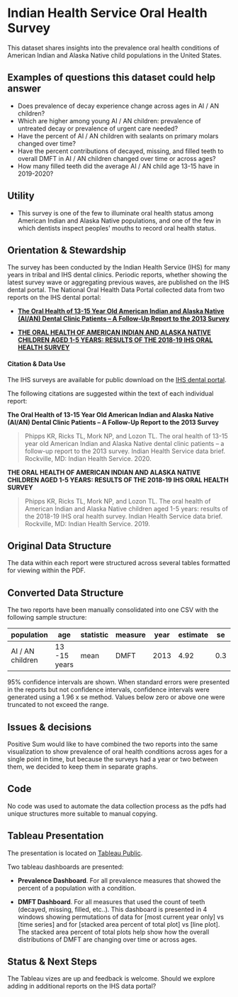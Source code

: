 # Indian Health Service Oral Health Survey

This dataset shares insights into the prevalence oral health conditions of American Indian and Alaska Native child populations in the United States.

## Examples of questions this dataset could help answer

* Does prevalence of decay experience change across ages in AI / AN children?
* Which are higher among young AI / AN children: prevalence of untreated decay or prevalence of urgent care needed?
* Have the percent of AI / AN children with sealants on primary molars changed over time?
* Have the percent contributions of decayed, missing, and filled teeth to overall DMFT in AI / AN children changed over time or across ages?
* How many filled teeth did the average AI / AN child age 13-15 have in 2019-2020?

## Utility

* This survey is one of the few to illuminate oral health status among American Indian and Alaska Native populations, and one of the few in which dentists inspect peoples' mouths to record oral health status. 

## Orientation & Stewardship  

The survey has been conducted by the Indian Health Service (IHS) for many years in tribal and IHS dental clinics. Periodic reports, whether showing the latest survey wave or aggregating previous waves, are published on the IHS dental portal. The National Oral Health Data Portal collected data from two reports on the IHS dental portal:

* [**The Oral Health of 13-15 Year Old American Indian and Alaska Native (AI/AN) Dental Clinic Patients – A Follow-Up Report to the 2013 Survey**](https://www.ihs.gov/doh/documents/surveillance/2018-19%20Data%20Brief%20of%201-5%20Year-Old%20AI-AN%20Preschool%20Children.pdf)

* [**THE ORAL HEALTH OF AMERICAN INDIAN AND ALASKA NATIVE CHILDREN AGED 1-5 YEARS: RESULTS OF THE 2018-19 IHS ORAL HEALTH SURVEY**](https://www.ihs.gov/doh/documents/surveillance/IHS_Data_Brief_Oral_Health_13-15_Year_Old_Follow-Up_to_2013_Survey.pdf) 

#### Citation & Data Use

The IHS surveys are available for public download on the [IHS dental portal](https://www.ihs.gov/doh/). 

The following citations are suggested within the text of each individual report:

**The Oral Health of 13-15 Year Old American Indian and Alaska Native (AI/AN) Dental Clinic Patients – A Follow-Up Report to the 2013 Survey**
> Phipps KR, Ricks TL, Mork NP, and Lozon TL. The oral health of 13-15 year old American Indian and Alaska Native dental
clinic patients – a follow-up report to the 2013 survey. Indian Health Service data brief. Rockville, MD: Indian Health Service. 2020. 

**THE ORAL HEALTH OF AMERICAN INDIAN AND ALASKA NATIVE CHILDREN AGED 1-5 YEARS: RESULTS OF THE 2018-19 IHS ORAL HEALTH SURVEY**
> Phipps KR, Ricks TL, Mork NP, and Lozon TL. The oral health of American Indian and Alaska Native children aged
1-5 years: results of the 2018-19 IHS oral health survey. Indian Health Service data brief. Rockville, MD: Indian
Health Service. 2019.


## Original Data Structure

The data within each report were structured across several tables formatted for viewing within the PDF. 

## Converted Data Structure

The two reports have been manually consolidated into one CSV with the following sample structure:

| population | age | statistic | measure | year | estimate | se | lower_CI | upper_CI |
| ---------- | --- | --------- | ------- | ---- | -------- | -- | -------- | -------- |
| AI / AN children | 13 -15 years | mean | DMFT | 2013 | 4.92 | 0.3 | 4.33 | 5.50 |

95% confidence intervals are shown. When standard errors were presented in the reports but not confidence intervals, confidence intervals were generated using a 1.96 x se method. Values below zero or above one were truncated to not exceed the range.

## Issues & decisions

Positive Sum would like to have combined the two reports into the same visualization to show prevalence of oral health conditions across ages for a single point in time, but because the surveys had a year or two between them, we decided to keep them in separate graphs.

## Code

No code was used to automate the data collection process as the pdfs had unique structures more suitable to manual copying.

## Tableau Presentation

The presentation is located on [Tableau Public](https://public.tableau.com/profile/association.of.state.territorial.dental.directors#!/vizhome/IndianHealthServiceOralHealthSurvey/Orientation).

Two tableau dashboards are presented:

* **Prevalence Dashboard**. For all prevalence measures that showed the percent of a population with a condition.

* **DMFT Dashboard**. For all measures that used the count of teeth (decayed, missing, filled, etc..). This dashboard is presented in 4 windows showing permutations of data for [most current year only] vs [time series] and for [stacked area percent of total plot] vs [line plot]. The stacked area percent of total plots help show how the overall distributions of DMFT are changing over time or across ages. 


## Status & Next Steps

The Tableau vizes are up and feedback is welcome. Should we explore adding in additional reports on the IHS data portal?
